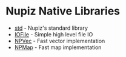 # Nupiz Native Libraries

- [std](std/DOCS.md) - Nupiz's standard library
- [IOFile](fileio/DOCS.md) - Simple high level file IO
- [NPVec](vec/DOCS.md) - Fast vector implementation
- [NPMap](maps/DOCS.md) - Fast map implementation
